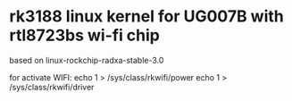 # rk3188 linux kernel for UG007B with rtl8723bs wi-fi chip

based on linux-rockchip-radxa-stable-3.0



for activate WIFI:
echo 1 > /sys/class/rkwifi/power
echo 1 > /sys/class/rkwifi/driver


